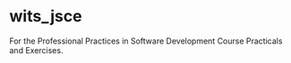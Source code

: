 # wits_jsce
For the Professional Practices in Software Development Course Practicals and Exercises. 
